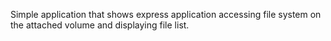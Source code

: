 Simple application that shows express application accessing file system on the attached volume and displaying file list.
